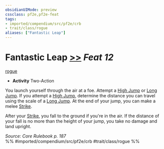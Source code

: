 ```yaml
---
obsidianUIMode: preview
cssclass: pf2e,pf2e-feat
tags:
- imported/compendium/src/pf2e/crb
- trait/class/rogue
aliases: ["Fantastic Leap"]
---
```

# Fantastic Leap  [>>](chapter-9-playing-the-game.md#Actions "Two-Action") *Feat 12*  
[rogue](rules/traits/rogue.md)  

- **Activity** Two-Action

You launch yourself through the air at a foe. Attempt a [High Jump](high-jump.md) or [Long Jump](long-jump.md). If you attempt a [High Jump](high-jump.md), determine the distance you can travel using the scale of a [Long Jump](long-jump.md). At the end of your jump, you can make a melee [Strike](strike.md).

After your [Strike](strike.md), you fall to the ground if you're in the air. If the distance of your fall is no more than the height of your jump, you take no damage and land upright.

*Source: Core Rulebook p. 187*  
%% #imported/compendium/src/pf2e/crb #trait/class/rogue %%